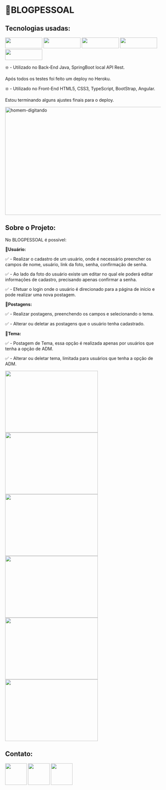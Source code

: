 # 📝BLOGPESSOAL
<h2>Tecnologias usadas:</h2>
<div>
<img src="https://img.shields.io/badge/Angular-DD0031?style=for-the-badge&logo=angular&logoColor=white" alt="" width="120px" height="35px">
<img src="https://img.shields.io/badge/Bootstrap-563D7C?style=for-the-badge&logo=bootstrap&logoColor=white" alt="" width="120px" height="35px">
<img src="https://img.shields.io/badge/Spring-6DB33F?style=for-the-badge&logo=spring&logoColor=white" alt="" width="120px" height="35px">
<img src="https://img.shields.io/badge/Heroku-430098?style=for-the-badge&logo=heroku&logoColor=white" alt="" width="120px" height="35px">
<img src="https://img.shields.io/badge/MySQL-00000F?style=for-the-badge&logo=mysql&logoColor=whit" alt="" width="120px" height="35px">
  
<p>❇️ - Utilizado no Back-End Java, SpringBoot local API Rest.</p>
  <p>Após todos os testes foi feito um deploy no Heroku.</p>
<p>❇️ - Utilizado no Front-End HTML5, CSS3, TypeScript, BootStrap, Angular.</p>
  <p>Estou terminando alguns ajustes finais para o  deploy.</p>
</div>
<img src="https://i.imgur.com/0GCOLmd.gif" alt="homem-digitando" width="550px" height="350px">
<h2>Sobre o Projeto:</h2>
<p>No BLOGPESSOAL é possível:</p>
<p>🚩<strong>Usuário:</strong></p>
<p>✅ - Realizar o cadastro de um usuário, onde é necessário preencher os campos de nome, usuário, link da foto, senha, confirmação de senha.</p>
<p>✅ - Ao lado da foto do usuário existe um editar no qual ele poderá editar informações de cadastro, precisando apenas confirmar a senha.</p>
<p>✅ - Efetuar o login onde o usuário é direcionado para a página de início e pode realizar uma nova postagem.</p>

<p>🚩<strong>Postagens:</strong></p>
<p>✅ - Realizar postagens, preenchendo os campos e selecionando o tema.</p>
<p>✅ - Alterar ou deletar as postagens que o usuário tenha cadastrado.</p>

<p>🚩<strong>Tema:</strong></p>
<p>✅ - Postagem de Tema, essa opção é realizada apenas por usuários que tenha a opção de ADM.</p>
<p>✅ - Alterar ou deletar tema, limitada para usuários que tenha a opção de ADM.</p>

<div>
<img src="https://i.imgur.com/Pg9xVT7.png" alt="" width="300px" height="200px">
<img src="https://i.imgur.com/rFbwBF9.png" alt="" width="300px" height="200px">
<img src="https://i.imgur.com/X4d1wNj.png" alt="" width="300px" height="200px">
<img src="https://i.imgur.com/GMK74uw.png" alt="" width="300px" height="200px">
<img src="https://i.imgur.com/MTDj1xG.png" alt="" width="300px" height="200px">
<img src="https://i.imgur.com/vrDDFcc.png" alt="" width="300px" height="200px">
</div>

<h2>Contato:</h2>
<div>
  <a href="https://linktr.ee/BruRaptor" target="_blank"><img src="https://img.icons8.com/color/480/linktree.png"alt="" width="70px" height="70px"></a>
  <a href="https://www.linkedin.com/in/bruno-kyo/" target="_blank"><img src="https://www.logo.wine/a/logo/LinkedIn/LinkedIn-Icon-Logo.wine.svg"alt="" width="70px" height="70px"></a>
  <a href="https://www.instagram.com/brutechofc/" target="_blank"><img src="https://www.logo.wine/a/logo/Instagram/Instagram-Logo.wine.svg"alt="" width="70px" height="70px"></a>
</div>
